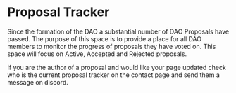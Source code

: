 # Proposal Tracker

Since the formation of the DAO a substantial number of DAO Proposals have passed. The purpose of this space is to provide a place for all DAO members to monitor the progress of proposals they have voted on. This space will focus on Active, Accepted and Rejected proposals. 

If you are the author of a proposal and would like your page updated check who is the current proposal tracker on the contact page and send them a message on discord.

  


